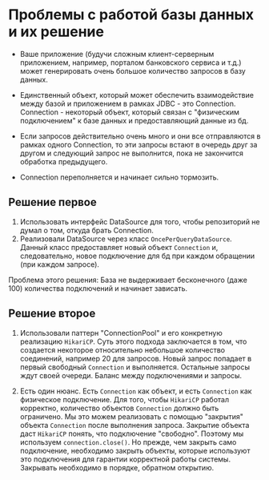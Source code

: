 # Проблемы с работой базы данных и их решение

* Ваше приложение (будучи сложным клиент-серверным приложением, например, порталом банковского сервиса и т.д.)
может генерировать очень большое количество запросов в базу данных.

* Единственный объект, который может обеспечить взаимодействие между базой и приложением в рамках
JDBC - это Connection. Connection - некоторый объект, который связан с "физическим подключением" к базе данных
и предоставляющий данные из бд.

* Если запросов действительно очень много и они все отправляются в рамках одного Connection, то эти запросы
встают в очередь друг за другом и следующий запрос не выполнится, пока не закончится обработка предыдущего.

- Connection переполняется и начинает сильно тормозить.

## Решение первое

1. Использовать интерфейс DataSource для того, чтобы репозиторий не думал о том, откуда брать Connection.
2. Реализовали DataSource через класс `OncePerQueryDataSource`. Данный класс предоставляет новый объект `Connection`
и, следовательно, новое подключение для бд при каждом обращении (при каждом запросе).

Проблема этого решения:
База не выдерживает бесконечного (даже 100) количества подключений и начинает зависать.

## Решение второе

1. Использовали паттерн "ConnectionPool" и его конкретную реализацию `HikariCP`.
Суть этого подхода заключается в том, что создается некоторое относительно небольшое количество соединений,
например 20 для запросов. Новый запрос попадает в первый свободный `Connection` и выполняется. Остальные запросы
ждут своей очереди. Баланс между подключениями и запросы.

2. Есть один нюанс. Есть `Connection` как объект, и есть `Connection` как физическое подключение.
Для того, чтобы `HikariCP` работал корректно, количество объектов `Connection` должно быть ограничено.
Мы это можем реализовать с помощью "закрытия" объекта `Connection` после выполнения запроса.
Закрытие объекта даст `HikariCP` понять, что подключение "свободно". Поэтому мы используем
`connection.close()`. Но прежде, чем закрыть само подключение, необходимо закрыть объекты, которые
используют это подключения для гарантии корректной работы системы. Закрывать необходимо в порядке, обратном 
открытию.